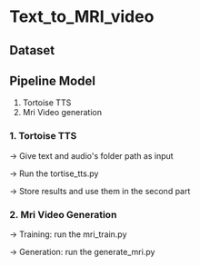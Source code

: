 # Text_to_MRI_video

## Dataset


## Pipeline Model
1. Tortoise TTS
2. Mri Video generation
   
### 1. Tortoise TTS
-> Give text and audio's folder path as input

-> Run the tortise_tts.py

-> Store results and use them in the second part

### 2. Mri Video Generation

-> Training: run the mri_train.py

-> Generation: run the generate_mri.py
